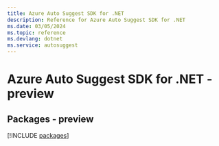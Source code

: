 ```yaml
---
title: Azure Auto Suggest SDK for .NET
description: Reference for Azure Auto Suggest SDK for .NET
ms.date: 03/05/2024
ms.topic: reference
ms.devlang: dotnet
ms.service: autosuggest
---
```

# Azure Auto Suggest SDK for .NET - preview
## Packages - preview
[!INCLUDE [packages](auto-suggest-index.md)]